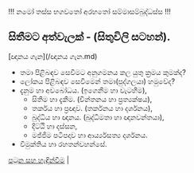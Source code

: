 !!! නමෝ තස්ස භගවතෝ අරහතෝ සම්මාසම්බුද්ධස්ස !!!
## සිතීමට අත්වැලක් - (සිතුවිලි සටහන්).

[ඥානය ගැන](/ඥානය ගැන.md)

- තමා පිළිබඳව සෙවීමට අනුගමනය කල යුතු ක්‍රමය කුමක්ද?
- ලෝකය පිළිබඳව සෙවීමෙන් තමා(පුද්ගලයා) හමුවේද?
- දැනුම හා අවබෝධය. (ඉගෙනීම හා වැටහීම),
  - සිතීම හා දැකීම.  (චින්තනය හා ප්‍රත්‍යක්ෂය),
  - තර්කය හා ප්‍රඥාව. (තර්කනය හා දර්ශනය),
  - බුද්ධිය හා ඥානය. (බුද්ධිමතා හා ඥානවන්තයා),
  - දිට්ඨි හා දස්සන,
  - මජ්ජිම පටිපදාව හා ආර්ය්‍යසත්‍ය දර්ශනය.
- විමුක්තිය හා රහතන්වහන්සේ.



[පටුන සහ හැඳින්වීම](/හැඳින්වීම.md) |
